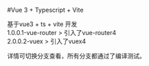 #Vue 3 + Typescript + Vite

基于vue3 + ts + vite  开发  
1.0.0.1-vue-router >  引入了vue-router4  
2.0.0.2-vuex > 引入了vuex4

详情可切换分支查看，所有分支都通过了编译测试。
